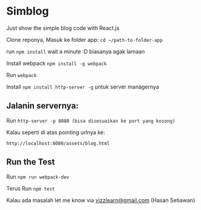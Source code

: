 # Simblog
Just show the simple blog code with React.js

Clone reponya, Masuk ke folder app: `cd ~/path-to-folder-app`

run `npm install` wait a minute :D biasanya agak lamaan

Install webpack `npm install -g webpack`

Run `webpack`

Install `npm install http-server -g` untuk server managernya

## Jalanin servernya:

Run `http-server -p 8080 (bisa disesuaikan ke port yang kosong)`

Kalau seperti di atas pointing urlnya ke:

`http://localhost:8080/assets/blog.html`

## Run the Test

Run `npm run webpack-dev`

Terus Run `npm test` 

Kalau ada masalah let me know via vizzlearn@gmail.com (Hasan Setiawan)
